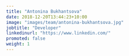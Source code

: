 ```yaml
---
title: "Antonina Bukhantsova"
date: 2018-12-20T13:44:23+10:00
image: "images/team/antonina-bukhantsova.jpg"
jobtitle: "Developer"
linkedinurl: "https://www.linkedin.com/"
promoted: false
weight: 1
---
```


